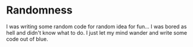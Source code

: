 # Randomness

I was writing some random code for random idea for fun... I was bored as hell and didn't know what to do. I just let my mind wander and write some code out of blue.
